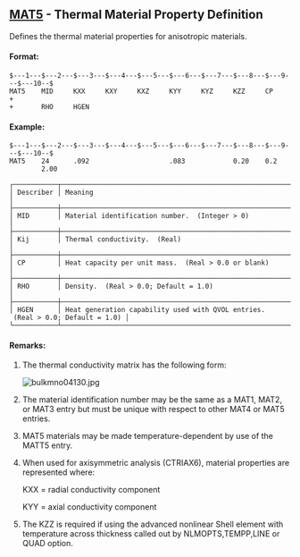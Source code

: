 ## [MAT5](https://help.hexagonmi.com/bundle/MSC_Nastran_2022.4/page/Nastran_Combined_Book/qrg/bulkmno/TOC.MAT5.xhtml) - Thermal Material Property Definition

Defines the thermal material properties for anisotropic materials.

#### Format:

```nastran
$---1---$---2---$---3---$---4---$---5---$---6---$---7---$---8---$---9---$---10--$
MAT5    MID     KXX     KXY     KXZ     KYY     KYZ     KZZ     CP      +       
+       RHO     HGEN                                                            
```

#### Example:

```nastran
$---1---$---2---$---3---$---4---$---5---$---6---$---7---$---8---$---9---$---10--$
MAT5    24      .092                    .083            0.20    0.2             
        2.00                                                                    
```

```text
┌───────────┬─────────────────────────────────────────────────────────────────────────────────┐
│ Describer │ Meaning                                                                         │
├───────────┼─────────────────────────────────────────────────────────────────────────────────┤
│ MID       │ Material identification number.  (Integer > 0)                                  │
├───────────┼─────────────────────────────────────────────────────────────────────────────────┤
│ Kij       │ Thermal conductivity.  (Real)                                                   │
├───────────┼─────────────────────────────────────────────────────────────────────────────────┤
│ CP        │ Heat capacity per unit mass.  (Real > 0.0 or blank)                             │
├───────────┼─────────────────────────────────────────────────────────────────────────────────┤
│ RHO       │ Density.  (Real > 0.0; Default = 1.0)                                           │
├───────────┼─────────────────────────────────────────────────────────────────────────────────┤
│ HGEN      │ Heat generation capability used with QVOL entries.  (Real > 0.0; Default = 1.0) │
└───────────┴─────────────────────────────────────────────────────────────────────────────────┘
```

#### Remarks:

1. The thermal conductivity matrix has the following form:

     ![bulkmno04130.jpg](https://help-be.hexagonmi.com/bundle/MSC_Nastran_2022.4/page/Nastran_Combined_Book/qrg/bulkmno/../../../assets/bulkmno04130.jpg?_LANG=enus)  

2. The material identification number may be the same as a MAT1, MAT2, or MAT3 entry but must be unique with respect to other MAT4 or MAT5 entries.
3. MAT5 materials may be made temperature-dependent by use of the MATT5 entry.
4. When used for axisymmetric analysis (CTRIAX6), material properties are represented where:

     KXX = radial conductivity component 
     
     KYY = axial conductivity component

5. The KZZ is required if using the advanced nonlinear Shell element with temperature across thickness called out by NLMOPTS,TEMPP,LINE or QUAD option.
